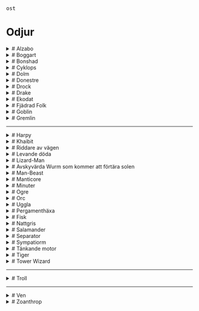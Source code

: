 <script src="https://cdn.jsdelivr.net/npm/marked@12.0.2/marked.min.js"></script>
<script src="odjur/odjur.js"></script>
<pre class="ascii-art">
ost
</pre>

# Odjur
<details class="accordion">
<summary># Alzabo</summary>

![Ett fotografi av en Alzabo](odjur/alzabo-final.png)
**SKILL** 10      
**STAMINA** 21    
**Initiativ** 4   
**Skydd** 1   
**Skada** som stort odjur     
**Mien/Humör**
- 1 Hungrig     
- 2 Förvirrad   
- 3 Skyddande   
- 4 Patient     
- 5 Vaksam      
- 6 Undvikande      

Den röda pälsiga ghoul-björnen, som vid sin axel står hög som en häst, skulle vara en skrämmande varelse utan någon annan anledning än sitt omedelbara fysiska intryck. Alzabo kan producera - för den härmar inte riktigt, snarare påminner den om - det exakta ljudet av någon varelse den någonsin har ätit. Den gråter på natten och hämtar sitt byte från säkerhet, vanligtvis genom att imitera en nyligen uppäten familjemedlem och ropa till sina barn eller föräldrar. Även om det uppslukade är mänskligt, och de som lyssnar vet att det inte riktigt är dem, är ljudet av en dotter som du vet är död som knackar på din stugdörr och ber om att få komma in från kylan mer än de flesta kan uthärda.  
</details>

<details class="accordion">
<summary># Boggart</summary>

**SKILL** 6       
**STAMINA** 9         
**Initiativ** 2   
**Skydd** 0   
**Skada** som vapen eller medelmåttigt odjur      
**Mien/Humör**
- 1 krigförande     
- 2 Envis   
- 3 Petulant    
- 4 Fräckt      
- 5 Stygg   
- 6 Självgod    

Man skulle kunna bli förlåten för att tro att en boggart var en rank man med ett ytterst borstigt skägg, men nej, det var en gång i tiden som det sprang helt formad ur ett hål och har varit otacksam och illa förberedd på allt sedan dess. De reser sällan långt från sitt födelsehål även om det inte finns något tvång av nissen att göra det, det är mer en principiell punkt och brist på fantasi från deras sida. De kan, om de blir provocerade, vara våldsamma i försvaret av landet som de anser vara deras, men de är stolta, dumma och lättlurade.  
</details>

<details class="accordion">
<summary># Bonshad</summary>

**SKILL** 12      
**STAMINA** 20    
**Initiativ** 3   
**Skydd** 2   
**Skada** som Gigantic Beast      
**Mien/Humör**
- 1 Vredd   
- 2 Virulent    
- 3 Häftig      
- 4 Illamående      
- 5 Förvärv     
- 6 Imperious   

Bonshaden är källan till en rolig bit av trivia bland diabolister. Även om det är välkänt att bonshaderna känner till metoden att skapa Shazmazms elixir är det mindre känt (åtminstone bland otåliga lärlingar) att The 17th Incantation of Ignis Baxter: Bring Up What Bonshad Come innehåller ett stavfel i den 5:e refrängen. Du kan föreställa dig vilken pinsamhet detta skulle ha orsakat mästare Baxter om han inte tragiskt fångats upp i oblationskrigen strax efter att ha avslutat sitt framstående arbete. Oavsett vilket, när man kallar fram denna kroknäbbade bettentakelerade djävul utan de reformerade texterna kommer man att dras iväg till botten av Demonhavet för att arbeta sina nyfikna gruvor. Vilken lärka!  
</details>

<details class="accordion">
<summary># Cyklops</summary>

**SKILL** 9  
**STAMINA** 14  
**Initiativ** 3  
**Skydd** 2  
**Skada** som stort odjur  
**Mien/Humör** - 1 Tårande  
- 2 Deprimerad  
- 3 Melankolisk  
- 4 Dyster  
- 5 Avgick  
- 6 Mercurial  

En gång i tiden bad en nation av människor en av eonerna att ge dem kraften till odödlighet och förutseende. The Aeons, som är ett godtyckligt gäng, tog ett öga från var och en som ett rättvist utbyte. Männen fann att deras förutseende verkligen var närvarande men att de bara sträckte sig till kunskap om deras eventuella dödsfall genom olycka eller våld. De kände sig positivt tafsade och gick med på att gå skilda vägar och att aldrig tala om det igen.  

**Förmåga**
När en cyklop får initiativ kan den rita de kommande tre initiativen i ordning, vilket ger dem kunskap om vem som kommer härnäst. De vet när och hur de dör och detta kanske inte är det.  
</details>

<details class="accordion">
<summary># Dolm </summary>

**SKILL** 7  
**STAMINA** 21  
**Initiativ** 2  
**Skydd** 1  
**Skada** som stort odjur  
**Mien/Humör** - 1 oberörd  
- 2 Fristående  
- 3 Lugnt  
- 4 Trött  
- 5 Nyfiken  
- 6 Stört  

Någonstans under jorden sitter de upphängda i sina håligheter och begrundar fridfullt ytvärldens rörelser. Ett vittne till deras ambling mellan sprickorna skulle se en stor, hängig-hyd humanoid med själfulla grå ögon vackla som om de bar en tung bassäng med vatten. Dolmen slutar aldrig att växa, så vitt någon kan säga, och de äldsta och klokaste i sitt slag kan torna upp sig över ett typiskt radhus samtidigt som de kan klämma sig under dörren.  

**Förmåga**
En dolm kan komprimera sig själv för att passa i vilken spricka som helst genom vilken de kan passera sina ögon. Dessa, till skillnad från resten av dem, växer aldrig utöver storleken på ett typiskt mänskligt öga.  
</details>

<details class="accordion">
<summary># Donestre</summary>

**SKILL** 9  
**STAMINA** 14  
**Initiativ** 3  
**Skydd** 0  
**Skada** som medelmåttigt odjur  
**Mien/Humör** - 1 Sällskaplig  
- 2 Urbane  
- 3 Upprymd  
- 4 Passionerad  
- 5 Skamligt  
- 6 Sörjande  

Det finns en viss ras av ensam natur vars mångfaldiga huvuden alla är lejon och flödande manar. De glittrar av numinöst ljus och talar alla tänkande varelsers språk. De bländar resenärer med kunskap om sitt förflutna och de platser de har varit och är på väg till. Deras kunskap verkar verkligen djup, bred och generöst given. Deras hunger efter sällskap är ärlig, deras entusiasm är oändlig, men de kan inte kontrollera sig själva. Allt eftersom samtalet flyter blir de mer och mer hetsiga tills deras passion tänds och de slukar sin följeslagare upp till halsen. De fortsätter att sorgligt tala med huvudet en tid innan de skamligt begraver det och går vidare.  
</details>

<details class="accordion">
<summary># Drock</summary>

**SKILL** 6  
**STAMINA** 13  
**Initiativ** 2  
**Skydd** 0  
**Skada** som liten odjur  
**Mien/Humör**
- 1 Glad  
- 2 Kontemplativ  
- 3 Hungrig  
- 4 Trött  
- 5 Olycklig  
- 6 Förvirrad  

Dvärgar är varelser av syfte; de bestämmer sig för en kurs och följer den tills de slutar eller går på grund. Ibland hindras en dvärg med tvång från att avsluta ett projekt, möjligen genom att falla ihjäl vid ett olämpligt ögonblick; det händer. Vanligtvis är detta ett sorgligt men oviktigt tillfälle, men ibland händer det medan de utövar den högsta konsten en dvärg kan ägna sig åt: att skapa en ny dvärg. Dessa varelser av råa ytor, obehandlad stuckatur, mässingsarmatur och fuktig våt lera söker mening, dvärghet, och att avslutas med en säker och försiktig hand.  
</details>

<details class="accordion">
<summary># Drake</summary>

**SKILL** 16  
**STAMINA** 32  
**Initiativ** 8  
**Skydd** 4  
**Skada** som Gigantic Beast  
**Mien/Humör**
- 1 Sova  
- 2 “Playful”  
- 3 Hungrig  
- 4 Frågesport  
- 5 Aggressiv  
- 6 Paranoid  

Drakar är varelser av hyperljus, avlastade av basmaterial, som kan sväva över himlens mörka hav mellan världar. Eftersom deras andar är odödliga och upplysta av de svarta solarna, kan de, och gör det ofta, ägna sig åt basaktiviteter som hänsynslös slakt, ackumulering av onödig rikedom och att röra sig i djupet av förbjuden kunskap. De gör detta för att de vet att ingenting av dessa onda sfärer kan skada dem eller deras objektiva andliga och fysiska perfektion.  

**Förmåga**
En gång per runda kan de släcka ett 24 fots område i vackra Dragon-Fire. Alla i området drabbas automatiskt men kan testa sin lycka för att minska skadevolymen med 1.  

**Skaderulle**
| 1 | 2 | 3 | 4 | 5 | 6 | 7+ |
|---|---|---|---|---|---|---|
| 6 | 8 | 12 | 16 | 18 | 24 | 36 |

Drakar är immuna mot höga temperaturer, inklusive Dragon-Fire.  
</details>

<details class="accordion">
<summary># Ekodat</summary>

**SKILL** 8  
**STAMINA** 43  
**Initiativ** 3  
**Skydd** 2  
**Skada** som spjut  
**Mien/Humör** 
- 1 Vilande  
- 2 Stationär  
- 3 Instabil  
- 4 Sonderande  
- 5 Preliminärt  
- 6 Försiktig  

Ekodat är en serie kristallina utsprång som kommer från en grumlig kristallkärna. Dessa "tentakler" rör sig inte; istället växer de snabbt genom luften som rötter. Naturfilosofer har varit fram och tillbaka om kategoriseringen av Ekodat. Även om alla är överens om att det är en chimär av mineral och någon annan substans kan de inte bekräfta frågan om den andra. Den populära attityden är att det är en gudomlig emanation fångad och bruten i någon ovanligt tät kristallmatris, vilket gör att det som annars skulle vara ett änglabesök blir en mineralogisk fara.  

**Förmåga**
Tentaklerna finns kvar efter en attack. När en individ framgångsrikt skadas av Ekodat attackeras de omedelbart igen av den plötsliga tillväxten av ytterligare sporrar som orsakas av infusion av vitala vätskor.  
</details>

<details class="accordion">
<summary># Fjädrad Folk</summary>

**SKILL** 7  
**STAMINA** 6  
**Initiativ** 2  
**Skydd** 0  
**Skador** som båge  
**Mien/Humör** 
- 1 Fromma  
- 2 Uppriktigt  
- 3 Salig  
- 4 Rapt  
- 5 Abstraherat  
- 6 Tvivlar  

Djupt religiös men ofokuserad. Deras civilisation dyrkade tidens ägg, som satt i hjärtat av deras tempelstad på deras heliga berg, tills den dag då ägget sprack och guden som hoppade fram omedelbart krossades till en biljon glasskärvor som flög ut i kosmos. Sedan dess har de varit ivriga att ansluta sig till vilken religion som helst som grundades efter den tidpunkten, och trott att det är en skärva av den födda Guden.  
</details>

<details class="accordion">
<summary># Goblin</summary>

**SKILL** 5  
**STAMINA** 6  
**Initiativ** 1  
**Skydd** 1  
**Skador** som vapen  
**Mien/Humör**
- 1 Nyfiken  
- 2 Avvisande  
- 3 Upptagen  
- 4 Skvallrig  
- 5 Alltför vänlig  
- 6 Paranoid  

Goblins är civilisationens avantgarde. I samma ögonblick som en sfär guppar till ytan kommer trollerna att krypa ut ur skrymslen och vråren för att börja expandera sin labyrint. Om de lämnas åt sig själva kommer de så småningom att tämja och täcka varje yta i väggar och häckar och tunnlar och stål och allt annat som är på troll-mode, även om de oftast distraheras med en oavsiktligt väckt ondska, eller återkallas av trollkungen, eller avskurna från centrum av labyrinten och blir vilda för att leva i människan. Ett mycket fruktansvärt öde. Bättre att begrava deras labyrinter och gå.  
</details>


<details class="accordion">
<summary># Gremlin</summary>

**SKILL** 3  
**STAMINA** 4  
**Initiativ** 3  
**Skydd** 0  
**Skada** som liten odjur  
**Mien/Humör** 
- 1 Inveigling  
- 2 Rädsla  
- 3 Rädsla  
- 4 Aggressiv  
- 5 Aggressiv  
- 6 Fake Inveigling (aggressiv)  

Onda små varelser klädda i potatissäckar stal de från en gammal mors skåp. När du ser fotspår i pajskalet är det dags att ringa Gremlin Catcher, för där det finns ett finns det hundra och under ditt hem kommer det att finnas en veritabel labyrint av warrens som sträcker sig till gudar vet var. Ingen bevisad koppling mellan gremlinernas vana att dyka upp till synes överallt och trollernas interdimensionella labyrint har gjorts men fingrarna är rejält spetsade.  
</details>

---

<details class="accordion">
<summary># Harpy</summary>
<pre class="ascii-art">


           ......            ..........           ...:##=....           
          ..+@@@= ..    .. ..*@@@@#%%.......    . .-@.....%:....        
        .*@...:..@.   ...+@*...@@::.-@+=....    ..@...%.....@.          
     ...@:.%@=@-.@...#@@@@#@=@:....@..+@@@%#+....=#..=#***...## . .     
     ..@..@#@.:%-@ .....+#.@:.=--#:.@%+-:@@+.  ..-@..=.-.=:*..:@...     
     .@..%@@--..-#....#@@@%#.=@@.%@@=@@.@*@@@@*@..@..:-*-.=.=#..@..     
   ..%:..@%%+%@:.@: .:*#@@@@.....-..:*@@-%+*...*%.@..-:#.+.#.%:.:@...   
   .=+..+:#:.*#@..%+..+=@..@:...@*:..*@@%@%@%#%..=%..#..@.%:@+@@%+%..   
   .@..@#.=.@.@.#..@-.#@=#@@@:.%-*%.@:@@@@@*-#...@...@+.%-#=+%.-=.@-.   
   #:.%.:#.%-*=*+.*:@.%@@##@@-@::+@+%:%@@%#@@*..@:..%:@.+:==+-*@%+-@.   
. :#..*.@#@*#=-.@@..%*=+@-:@+....-@::*=@@.=@ :*@:..-+=.:#:=%-.@.:@.@-   
..%:.=.:.@--@.=:*-@..%@- %%............%@#+*%@:....%%*-%+@-%.*@%:@-=@   
..@.:%.@.+=@@@*@.%#=-+.%@.....:.................::%.%@@%@.#%@:@=%+@.@:..
.-*.%=@.@@.==@++::#%%+@.............:.=%.-.:.-*=-%+#**@%@*.#%.#:%%#:@#..
.#:.#.*:.@=**..%-=:**#%+....-=..--..*+#@=.-#+:@-+#+#%#.%-%.*+.@+@+-+@@..
.@.#=:%:.@*=@.:-@--=:#@*.-%++%:....+@#+@:%+%@@***#:%@@@.=@.+=.@#%:-*@#: 
.@.*=-#:.#*:@.+.=@.#.++@::-....-%@=@@.+*@*@:%=%==@:@-::##@.-=+@#%.*%@-%.
-%--+-#:.++.@.%:-#-.=**%:.........@..%-#.*:%*@-+@%=:-@@*+@-:*#@.%.#.=+@.
-++.=-%:.@-.++#::*+..#.@*.........@@@:#.@*-.*@.*%.:%##--=.#:@@#-%.**=%@ 
-+*=-=%..@..*.+:.*#:-#.@@.......:#=@.#:@+.@.+@.*#.-@+.%--.#:=%::%.*#+%%.
--#+:*@..%+.@.:+.%=:=*-*@::....@==@:.%@-:@=.:@.*#:-@:.@+..@%:#*.@.=@+*+:
:+#-.==:..@:#..*-@..*.-%:@.:...:@%-@:@::%@..-@.+%-:%*.#.. -.==@:%-.@*==-
 ##--:.@..@++:  ..-.@.:@.=@......:**@::@@*.+%@.-@*.@@-:.  ..@.@@+#.@*=--
.%#*#.%=-.*...  ...@==.*%.+@.-*:++*-@%@@@..@ #.:=%.@...   ..#.-#:::%*=-=
.@*#=.:.@..*..     ..-#-.#+.@=##@.==:@#@.=@@%=.@.@#.      .*.-=@-.*#++=:
.@-*.%...@:#..              .@--*@.@=@#@@@@@@*@. .        -#@..#..@*++* 
.%-==%=..@.@:               .%@**.%@.@:@+@%@@@@...        .. .-:.*#*:#@.
.:%=#-@...=..               :@@@@##.+:#@#%*@+@@@=.           .@.-*#-.-+ 
 .@-+.%*..%...           ...@+@@@+.*@*%%#.*.%%*@@@..      . .--:*.@..%. 
..*+:=%.*.+-..           . @@:@@#%..+.-*#%::..+%%@%@.     ...@@...+.:% .
 ..@.+-#.:#...           .-@%#.%*@...#:-:*-#.*.-+#*@@@...........#:.#. .
   #...@                 .#@::=@:@:.@*:+-.+=@-.+.=#%-@+@.....   .%..%   
   :#..%                 .*#::*@-@@.:#@.:+.:@@@@...-#==%*@-..   .%.+-   
    @..%                 ..*-=++=%#-@.#-..@..@-@@@%:..#:#+#@=....-*@.   
   .@.:*                 . @=%#+%.% @@%@:.:@.@.-@%@@@@+.=-*-@@-.. ...   
   .%.@.                  :@#+*%.#-....@%@#@....-@+@%@@@@@@..#=@=...    
   .:*..                 .@.-#...   ..=##%=.    .-%#@%@@#@%+@@%:.@-..   
           .........  ...@ +=..     ..%:-@..      =%.@.-@@+@:%+@@@+@.   
           .**+:-@..  .+@.-+...     .:@#=*..      .:@.@..%.+.@.=%%=@.   
           .%@#+@@@@@@*...@@@@-... .%@:-=-...........@@@:.@...@@.%...   
         ..%-@@.+.-===++=@.=..--:#-+-+..-:@@@%%+%.      -%%:@-:#..      
        ...@*.:=: .......@-.-@@@#-:..#%%#+--=.-*.#      ......... .     
             .           ..:@=...*@*. ....  ....@.                      
                         ..@+@-@-                                       
                         ...%....                                       

</pre>

**SKILL** 8  
**STAMINA** 12  
**Initiativ** 3  
**Skydd** 0  
**Skada** som medelmåttigt odjur  
**Mien/Humör**
- 1 Häftig  
- 2 Skadlig  
- 3 Grymt  
- 4 Hatiskt  
- 5 elak  
- 6 Barbarisk  

Odödliga varelser av bitterhet och trots, de ser ut som gamar med mänskliga huvuden och ovanligt stora klor. Deras odödliga natur utesluter behovet av att äta, men de jagar skoningslöst, oftast genom att lyfta sitt stenbrott upp i himlen och släppa dem efter att ha tillbringat en tid verbalt plåga dem. En ännu större njutning är när deras offer överlever fallet, varpå de stiger ner och äter det blottade godiset och kacklar med munnen full. Sammantaget en förkastlig plåga på skapelsen.  

**Förmåga**
Harpies är naturliga trollkarlar, som var och en känner till Read Intrails och alla andra trollformler du kan anse som lämpliga.  
</details>

<details class="accordion">
<summary># Khaibit</summary>

**SKILL** 9  
**STAMINA** 10  
**Skydd** 1  
**Initiativ** 3  
**Skador** som vapen  
**Mien/Humör** - 1 strängt  
- 2 Förvirrad  
- 3 Extatisk  
- 4 Uttråkad  
- 5 Impassivt  
- 6 Arresterande  

The Shadow Exultants utgör huvuddelen av Autarkens lägre adel, de är tjänarinnorna och officerarna som fyller i närvaro vid högfödda sociala evenemang. Var och en har en kuslig likhet med en eller annan exultant, blod av själva blodet som de är. De lever i hopp om att deras klonförälder dör och överför sin exultancy till dem, men det är mycket mer troligt att de någon gång skördas för sina livsförlängande beståndsdelar. Sådan är noblesse oblige.  
</details>

<details class="accordion">
<summary># Riddare av vägen</summary>

**SKILL** 7  
**STAMINA** 7  
**Initiativ** 2  
**Skydd** 1  
**Skador** som vapen  
**Mien/Humör** - 1 Nyfiken  
- 2 Försiktig  
- 3 Berusad  
- 4 Bråkig  
- 5 Rovdyr  
- 6 Vänlig  

I motsats till vad bönderna säger till dig är livet för en vagabond inte lätt. Först måste du hitta en väg, men inte en lugn väg, annars kommer du att vänta i flera veckor utan kund, och den bör inte heller vara för upptagen, annars har du inte förr försäkrat den första om bonce innan en annan kommer och avbryter ditt utbyte. Efter allt det går du tillbaka till ditt läger i skogen för att sova på den smutsiga marken och äta dina magra måltider. Jordbrukare borde ha mer respekt för en hård dags arbete.  
</details>

<details class="accordion">
<summary># Levande döda</summary>

**SKILL** 6  
**STAMINA** 12  
**Initiativ** 1  
**Skydd** 0  
**Skada** som vapen eller medelmåttigt odjur  
**Mien/Humör** - 1 Omedveten  
- 2 Funderar  
- 3 Distraherad  
- 4 Hungrig  
- 5 Aggressiv  
- 6 Nödställd  

Definitionen av "död" varierar från plats till plats. I vissa sfärer kan du anses vara död när du är medvetslös eller fortfarande lever tills du begravs. Överväg nu ambulatorisk avliden och definitionen är ännu mer oklar och nära punkten irrelevans. Låt oss bara säga att de har en flytande vitalitet.  

**Förmåga**
De tar dubbel skada från Silver.  
</details>

<details class="accordion">
<summary># Lizard-Man</summary>

**SKILL** 8  
**STAMINA** 8  
**Initiativ** 2  
**Skydd** 2  
**Skada** som vapen eller medelmåttigt odjur  
**Mien/Humör** - 1 Svår  
- 2 Fientlig  
- 3 Misstänkt  
- 4 Intolerant  
- 5 Hotande  
- 6 Nyfiken  

Föreställ dig en tjock man men den här mannen är en krokodil. Ställ honom på bakbenen, dra huvudet till en civiliserad position, förkorta hans nos och ge honom några korta horn och ett stort vapen. Det här är en ödla-man, en övernaturligt militaristisk ras som spontant regementerar sig från det ögonblick de går ut ur ägget. Deras enda sociala struktur och intresse är armén, vilket gör dem fruktansvärt trista middagsgäster.  
</details>

<details class="accordion">
<summary># Avskyvärda Wurm som kommer att förtära solen </summary>

**SKILL** 12  
**STAMINA** 46  
**Initiativ** 7  
**Skydd** 3  
**Skada** som Gigantic Beast  
**Mien/Humör** - 1 Plågad  
- 2 Vridning  
- 3 Avundsjuk  
- 4 Flegmatisk  
- 5 Otrevlig  
- 6 illvillig  

En gång i en avlägsen tid slog gudarna samman för att forma monadens droppande kött till alla jordens varelser. En gudomlig arkitekt, smyg, lat eller galen, kom konsekvent till brist på sin dagliga kvot av kött-given-form. Vid denna tidpunkt improviserade en exceptionell historieberättare vanligtvis en serie didaktiska vinjetter av gudar eller djur och frågade varför gudens verk saknades tills guden slutligen avslöjade att de sparade rester för att skapa den motbjudande Wurm. Tjuvguden straffades vanligtvis och deras galna oavslutade varelse begränsade sig till jordens ådror eftersom att förstöra någondera låg utanför räckvidden för deras syskons kombinerade gudomliga makt. En banal berättelse om ondskans varaktighet, men en populär och delvis sann berättelse. I verkligheten är den avskyvärda Wurm en elefants bredd, med stora betar och slipande fjäll. Dess ofärdiga, oändliga kropp slingrar sig tillbaka i djupet och den kan säkert jämna ut den solbelysta världen om den inte var begränsad till mörkret från vilken den stirrar. Om man lyssnar noga på trösklar av grottor kan de höra dess viskningar och löften. Skatter som kastas ner i gropar och lämnas i grottmynningar tystar det tillfälligt.  

**Förmåga**
Om den dödas, kan stubben på varelsens hals stiga ner och användas som en ingång till den primära undervärlden. Wurm kommer att reformeras om 5 125 år.  
</details>

<details class="accordion">
<summary># Man-Beast</summary>

**SKILL** 8  
**STAMINA** 11  
**Initiativ** 2  
**Skydd** 1  
**Skada** som lätt musköt eller medelmåttigt odjur  
**Mien/Humör** - 1 Uppmärksam  
- 2 Observation  
- 3 Vaksam  
- 4 Ifrågasättande  
- 5 Utmanande  
- 6 Aggressiv  

Autarkerna kunde inte lita på aristokratin för känsliga eller kontroversiella frågor; även för helt vardagliga förfrågningar var de dyrkande i ord och motsträviga i handling, och så mot början av sin regeringstid lät en autark sin vesir tillverka arméer av djuriska chimärer, fullständigt lojala mot Fenixtronen, och lydde order till punkt och pricka till döden. Människodjuren är långt ifrån sinneslösa, snarare ifrågasätter de aldrig sin lott i livet, eftersom de inte kan förstå en alternativ tillvaro. Faktum är att du kanske hittar människodjursvakter som fortfarande försvarar dörröppningar till vapen och skatter som Autarchs är kända för att ha gömt undan för tider av problem, vaksamma som en sömnlös, oförgänglig vakthund.  
</details>

<details class="accordion">
<summary># Manticore </summary>

**SKILL** 12  
**STAMINA** 18  
**Initiativ** 5  
**Skydd** 3  
**Skada** som stort odjur  
**Mien/Humör** - 1 Lat  
- 2 Uttråkad  
- 3 Hungrig  
- 4 Upptagen  
- 5 Aggressiv  
- 6 Uttråkad och aggressiv  

Manticores påträffas sällan utanför sina hem, som de tenderar att bygga på bergssidor, långt utom räckhåll för vanligt folk. De tjänare som tar hand om dem är kidnappade resenärer som plockats från baksidan av vagnar eller släpas från sina sängar under natten. Om du har blivit anlitad av en beskyddare för att hämta en stulen son från en manticores herrgård, se till att ta några böcker. De är inbitna kulturfjädrar och älskar inget mer än att ha ny litteratur som hjälp att läsa för dem.  

**Förmåga**
Om en manticore slår samma person två gånger i en runda har de träffats av varelsens svans. De måste testa sin lycka (eller skicklighet för fiender) eller bli förlamade i 2d6 minuter.  
</details>

<details class="accordion">
<summary># Minuter</summary>

**SKILL** 9  
**STAMINA** 3  
**Skydd** 3  
**Initiativ** 3  
**Skada** som stort odjur  
**Mien/Humör** - 1 Vilande  
- 2 Sonderande  
- 3 Flygig  
- 4 Rekyl  
- 5 Aggressiv  
- 6 Avsikt  

En stjärnvarelse, ibland fångad på rastande i riggen av gyllene pråmar, formlös, frysande vid beröring och värderad för sin användbarhet som ett mordredskap. Genom att bara använda den minsta biten av fysiska kvarlevor kan en kunnig trollkarl få varelsen att jaga. Den kommer att flyga om natten tills den når det tilltänkta offret, varpå den kommer att omsluta dem, kväva och frysa deras mål på en gång och lämna ett relativt omärkt lik innan den långsamt återvänder hem för att njuta av sin nyfunna värme.  

**Förmåga**
Alla som lyckas träffas av en notule måste testa sin lycka (eller skicklighet för fiender) eller börja drunkna. Notulen virar sig runt deras ansikte och börjar kväva dem.  
</details>

<details class="accordion">
<summary># Ogre</summary>

**SKILL** 9  
**STAMINA** 18  
**Initiativ** 3  
**Skydd** 1  
**Skada** som vapen eller stort odjur  
**Mien/Humör** - 1 självbelåten  
- 2 Generös  
- 3 Suverän  
- 4 Sällskaplig  
- 5 Dubbel  
- 6 Offensiv  

Ogre är ett fenomen som är vanligt i universum. Ett barn kommer att födas med en blick i ansiktet och en knuten där deras hjärta ska vara. De kommer inte att leka med de andra barnen, de föredrar att stjäla deras leksaker och knäcka dem i avskildhet. När den åldras blir den värre, större, allvarlig och monstruös. Fynningen lämnar aldrig sitt ansikte och den tar ingen uppriktig glädje i något annat än förvärvet av rikedom och andras lidande. Vissa kulturer driver dem in i skogarna och bergen för att leva ut sina dagar något ofarligt medan de i andra belönas. Deras fullständiga brist på skam och vilja att göra vad som helst för att nå sina själviska mål gör dem väl lämpade för vissa samhällen; en trollguvernör, magnat eller baronet är en tyvärr vanlig företeelse.  
</details>

<details class="accordion">
<summary># Orc </summary>

**SKILL** 7  
**STAMINA** 8  
**Initiativ** 2  
**Skydd** 0  
**Skador** som klubb  
**Mien/Humör** - 1 Flitig  
- 2 Förvirrad  
- 3 Hemlängtan  
- 4 Arg  
- 5 Frustrerad  
- 6 Våldsam  

De manifesterade människorna. Enligt universums ordning, som satt igång av den Orörliga Flyttaren, existerar de för den kortaste tiden i det odelbara ögonblicket i början och slutet av allt. Deras plikt är att städa längs demiurgen och alla deras leksaker innan nästa går runt, och som sådana är de människor med ord och former. Tyvärr för dem har denna cykel en spridning av egensinniga trollkarlar med en törst efter att lära sig de mest grundläggande grunderna i Formerna och Essenserna, precis tillräckligt för att nå ut och störa saker. En dag kommer detta att få ödesdigra konsekvenser, men för idag är det bara en mycket förvirrad outsäglig tillgång i kallelsecirkeln.  
</details>

<details class="accordion">
<summary># Uggla</summary>

**SKILL** 4  
**STAMINA** 4  
**Skydd** 0  
**Initiativ** 1  
**Skada** som liten odjur  
**Mien/Humör** - 1 Nyfiken  
- 2 Vaksam  
- 3 Aggressiv  
- 4 Hungrig  
- 5 Bevakad  
- 6 Defensiv  

Trojkans hustak är krenelerade av ugglor. De tittar stumt på gatorna och väntar på att en sork, en råtta eller ett felande, fett finger ska komma till deras uppmärksamhet. De sveper efter den, följt av andra ugglor som blint reagerar på rörelsen. Tillsammans stiger de ner som en rabiat flock knivskarpa måsar som blint greppar. En perenn skadegörare som trojkans medborgare är sjukt stolta över att tolerera.  
</details>

<details class="accordion">
<summary># Pergamenthäxa</summary>

**SKILL** 8  
**STAMINA** 14  
**Initiativ** 2  
**Skydd** 1  
**Skador** som vapen  
**Mien/Humör** - 1 Beundra  
- 2 Förälskad  
- 3 Besatt  
- 4 Paranoid  
- 5 Skulking  
- 6 Våldsam  

Pergamenthäxor är en ovanlig ras av levande döda både för att de vanligtvis har valt tillståndet av egen vilja och för att de bestämt förnekar det. De täcker sin ruttnande hud i ett lager av läder, veläng eller, om inget annat alternativ finns tillgängligt, papper. De målar sedan den, dekorerar den och toppar den med en peruk, och på så sätt fullbordar illusionen. De mest begåvade kan gå bland oss och vi skulle aldrig veta det. De enda tecken på en pergamenthäxa bland er skulle vara den tydliga doften av läderputs i huset bredvid och försvinnandet av några vackra stadsbor.  

**Förmåga**
Pergamenthäxor har 5 trollformler rullade slumpmässigt eller valda i förväg. De tar dubbel skada från Silver. Om den får lämplig tid och förnödenheter kan häxan helt ändra sitt utseende. De kan också använda huden på en annan person för att imitera dem i en vecka efter vilken tid det börjar ruttna.  
</details>

<details class="accordion">
<summary># Fisk</summary>
<pre class="ascii-art">

                                                                                                    
                                                 ▍▍                                                 
                                             ▏▏▉▂▇▄▁▊▌▏▏                                            
                                            ▎▃▅▁▆▍▃▁▂▆▊▄▌                                           
                                         ▍▋▅▇▂▊▃▁█▁▆▆█▆▇▇▌                                          
                                       ▌▉▄▄▌▃▃▇▇█████████▇▅▂▉▋▎                                     
                                    ▏▏▃▂▉▁▃█▇██████████████████▆▃▊▎                                 
                      ▍▍▏          ▏▁▅▁▄▆██████▇▇▇▇▆▄█▅▅▆▅█████████▅▁▍                              
                     ▎▄██▆▃▊▍      ▂█▅▆█████▆▄▄▇▅▆▅▆▅▃▄▃▄▇▅▇█▆▄▇██████▇▂▌▏                          
                      ▍▇█▇▂▅█▆▉▎   ▄█████▅▅█▇▄▃▂▂▂▁▁▋▂▊▅▄▋▁▆▃▏▉▂▉▃▂█▆▆███▆▉▏                        
                       ▂█▄▉▁████▅▉▍▋▄███▅▄▃▂▁▂▃▃▊▊▌▋▍▍▊▃▎▎▏▄▏ ▂▃▇▇▂▆▋▋▂▄▂▂▄▄▏                       
                       ▏▆▇▁▉▄█▇███▇▇▆▆▃▄▂▂▉▂▉▌▇█▉▂▃▊▎▎▉▉▎▏▎▄▏ ▏▉▄▄▉▎▋▋▊▊▊▊▋▂▍                       
                        ▍▆▆▃▅█▄▁▁▊▂▉▉▊▌▋▍▍▎▍▏▏▅█▊▊▁▅█▄▉▆▌▎▍▄▎▎▎  ▍▉▌▌▉▊▊▋▋▄▋                        
                        ▏▂▇▁▄█▉▏▏▎▏▏▏▏▎▏▎▎▏▏▏▏▌█▂▁▃▆██▍▏▅▊ ▍▁▌▏▏▏▏▉▊▉▋▏▋▄▋                          
                        ▁█▁▁▄██▂▋▃▉▌▋▉▏  ▏▏ ▏  ▋█▄▁▃▇█▅▋▍▂▄▊▌▋▊▊▉▊▋▊▋▊▊▌                            
                       ▌██▉▂▃██▇▂▎ ▎▆█▇▁▎ ▏     ▎▃▅▆▅▁▎   ▎▁▅▇▇▅▄▂▆▃▊▏                              
                       ▄██▄▉▄▄▊▏   ▍▅▆███▄▊▎     ▏    ▏▍▊▉▍  ▎▌▊▊▋▎                                 
                      ▉██▇▃▊▍       ▎▃▅▆▇▇███▆▃▁▊▋▋▋▊▃▆▇▇█▁▅▇█▋                                     
                      ▌▌▍▏           ▏▁▆▃▃▅█▅▁██████▇▅▇▆████▇▅                                      
                                       ▍▁▃▁▌▏▎██████▇█████▇▆▂▎                                      
                                             ▎▇████▅▄████▇▍                                         
                                              ▊▍▍▎▍▋▎▉▍▍▏▁                                          
                                              ▍▊  ▉▎▏▂  ▋▌                                          
                                               ▉▍▎▂  ▁▍▎▁                                           
                                               ▉▎ ▂ ▏▂▎▎▁                                           
                                               ▁  ▌▋▎▉  ▁                                           
                                               ▋▌ ▁▌▏▂ ▍▉                                           
                                               ▏▁ ▁  ▊ ▁▏                                           
                        ▏▎▍▍▋▍▌▉▁▂▂▄▂▅▅▄▄▄▅▄▆▅▅▆▂ ▂▆▅▁ ▁▅▅▅▄▄▄▅▅▄▅▂▂▁▂▁▉▋▍▌▍▎▎                      
               ▎▌▉▉▄▄▅▆▇▆█▇██████████████████▇▆▅▄▁▄██▅▁▄▄▆██████████████████▇▇▆▄▄▄▂▊▋▎              
                ▏▍▌▊▁▊▉▃▃▄▆▆█▇███████████████▅███████████▇██████████████▇▇▇▅▅▃▄▉▂▁▋▌▏               
                        ▏     ▎▍▍▋▌▊▋▊▊▊▋▉▉▊▁▁▉▉▊▁▉▁▊▁▉▉▁▉▁▊▁▊▉▉▋▊▋▋▌▊▌▍▎                           
                                                                                                    
                                                                                                    
                                                                                                    
                                                                                                    
                                                                                    
</pre>
**SKILL** 3  
**STAMINA** 6  
**Initiativ** 2  
**Skydd** 0  
**Skada** som medelmåttigt odjur  
**Mien/Humör** - 1 Mewling  
- 2 Barnslig  
- 3 Playful  
- 4 Busig  
- 5 Hungrig  
- 6 Svältande  

Ben på en man, överkropp och svans på en fisk. De bryter sig in i spannmålsmagasin, misshandlar nattvakterna med sina späckiga svansar, fyller magen med foder och springer iväg in i natten för att smälta i en lokal sjö. De är hot!  

**Förmåga**
Om de gör en partimedlem oförmögen kommer alla Fiskar som är kapabla att stiga ner på dem och äta upp alla deras proviant. Var och en kommer att konsumera en per tur.  
</details>

<details class="accordion">
<summary># Nattgris</summary>

**SKILL** 7  
**STAMINA** 14  
**Initiativ** 2  
**Skydd** 0  
**Skada** som medelmåttigt odjur  
**Mien/Humör** - 1 Hemskt  
- 2 Misstänkt  
- 3 Overkligt  
- 4 Nyfiken  
- 5 Skamligt  
- 6 Feg  

Det finns de där häxorna som tar på sig huden av en gris och går utomlands bland sina sovande grannar. Genom kraften som genomsyras av det mest olycksbådande djuret gnuggar de sig mot husens yttre och snusar på deras häckar, och försäkrar därmed hushållets rikedom till dem. Allt eftersom natten går blir de allt fetare, endast begränsat av deras girighet. När de återvänder hem och tar bort sin griskappa ramlar all skatt som de har stulit ut. Av denna anledning är det klokt att kräva svar från alla grisar du ser ute på natten. Deras avsikter kommer aldrig att vara bra.  
</details>

<details class="accordion">
<summary># Salamander</summary>

**SKILL** 8  
**STAMINA** 16  
**Initiativ** 3  
**Skydd** 3  
**Skada** som stort odjur  
**Mien/Humör** - 1 Kramper  
- 2 Expandera  
- 3 Indragning  
- 4 Svallande  
- 5 Roterande  
- 6 Blommande  

En stjärnvarelse som sjömän är vana vid att ta bort från sina gyllene skepp som jordnära havstulpaner. De attraheras av seglens hetta och stör deras korrekta funktion om de inte åtgärdas. När de tas bort är de låga och på huk, så mörka att de tvingar dina ögon att springa av dem, så varma att du kan känna det från andra sidan ett rum. De rör sig som tjära, långsamt sedan snabbt, kan expandera sig själva för att attackera, i ögonblicket ser de ut som en snabbt blommande ros. Även fatalistiska guldseglare är försiktiga när de petar i skuggor.  
</details>

<details class="accordion">
<summary># Separator</summary>

**SKILL** 9  
**STAMINA** 12  
**Initiativ** 2  
**Skydd** 0  
**Skada** som Medium Beast  
**Mien/Humör** - 1 Otroligt  
- 2 Hagridden  
- 3 Indragen  
- 4 Anspråkslös  
- 5 Vrålande  
- 6 Grymt  

I ett oändligt universum finns det oändliga häxor, bland vilka finns ett rikt spektrum av hemska. Separatorer är några av de fulaste. De lever som vanliga människor på dagen men på natten matar de sin trolldom genom teratiska omvandlingar. Satt i deras hem drar deras kroppar undan vid bröstbenet, tungorna förlängs och hänger till marken och vingar spirar från ryggraden. De flyger osynligt på jakt efter sovande offer för att tvinga ner sina tungor i matstrupen för att frossa i inälvorna. Deras offer vaknar mystiskt sjuka medan häxan förblir frisk och ung.  

**Förmåga**
Sovande offer förlorar 1d6 permanent STAMINA dagligen om de inte återställs på magiskt sätt. På dagen går de inte att skilja från en normal person. På natten är den flygande delen osynlig efter behag, endast synlig genom Andra synen eller magi. Att förstöra deras vilande hemkropp fångar dem i sin flygande aspekt.  
</details>

<details class="accordion">
<summary># Sympatiorm</summary>

**SKILL** 5  
**STAMINA** 6  
**Initiativ** 2  
**Skydd** 0  
**Skada** som liten odjur  
**Mien/Humör** - 1 Blyg  
- 2 Vänlig  
- 3 Sympatisk  
- 4 Rädsla  
- 5 Sorgligt  
- 6 Tröstlöst  

Mörka, tjocka som en mans lår, och så länge som tre destriers, krossar de sitt byte som man förväntar sig att en sådan orm skulle göra, men deras jaktstil är egenartad: de brottas inte med sitt stenbrott utan erbjuder en mild omfamning och säger till dem att det är okej att släppa taget, de är här nu. Tillsammans sörjer bytesdjur och rovdjur verklighetens förkrossande hemska när man sväljer den andra hela.  

**Förmåga**   
Sovande eller intet ont anande mål måste testa sin lycka (eller skicklighet för fiender) eller förlamas av elände och tillåta ormen att tyst äta upp dem.  
</details>

<details class="accordion">
<summary># Tänkande motor</summary>

**SKILL** 8  
**STAMINA** 14  
**Initiativ** 2  
**Skydd** 1  
**Skador** som vapen  
**Mien/Humör** - 1 Frånvarande  
- 2 Distraherad  
- 3 Entusiastisk  
- 4 Maudlin  
- 5 Sentimental  
- 6 Uppslukad  

Byggd på det första imperiets tid, på uppdrag av de andra herrarnas vilja att lotsa deras kosmiska civilisations gyllene skepp. Var och en är outgrundligt uråldriga men genom design eller fel kommer de inte ihåg mer än en livstids existens. Vi tänker på dem i deras vanliga form av bakelit- och kromandroider, men deras variation är ett resultat av de andra herrarnas chtoniska fantasi och oändlig i dess mångfald. De flesta har gått sönder under sin livstid och bytt ut sina delar, en del med nya mekaniska konstruktioner och andra med organiskt kött. Vissa har förlorat sin ursprungliga form helt och hållet och går på jorden som kött medan andra är stora och ihåliga och väntar på en operatör med död kunskap.  
</details>

<details class="accordion">
<summary># Tiger</summary> 

**SKILL** 8  
**STAMINA** 12  
**Initiativ** 2  
**Skydd** 0  
**Skada** som stort odjur  
**Mien/Humör** - 1 Playful  
- 2 Stalking  
- 3 Hungrig  
- 4 Trött  
- 5 Strålande  
- 6 Aggressiv  

Det är allmänt känt att alla tigrar kommer från tigrarnas palats. Du kanske ser en i en djungel någonstans och tror att de är hemma, kanske föder de till och med upp kattungar och lever rika liv med tiger, men de är lika främmande för den skogen som du eller jag, och kattungarna stjäls alltid från mindre katter. De föddes till fritid, för att förfölja feta små kappor i palatsliknande trädgårdar och för att sola sig i kristallsolarier. Tycka synd om dessa arga djur för de är vilse och inte vana vid dina oförskämda sätt.  
</details>

<details class="accordion">
<summary># Tower Wizard</summary>

**SKILL** 10  
**STAMINA** 12  
**Initiativ** 3  
**Skydd** 0  
**Skador** som vapen  
**Mien/Humör**
- 1 Offensiv  
- 2 Förvirrad  
- 3 Vänlig  
- 4 Misstänkt  
- 5 Olämpligt  
- 6 Transgressiv  

Majoriteten av trolldomsentusiaster är antingen medlemmar av ett ämbete eller väl respekterade frilansföreläsare med en trevlig herrgård i en kuststad, uppskattade samhällsmedlemmar som köper sina matvaror på samma sätt som vi. Men när folk tänker "trollkarl" går de med största sannolikhet direkt till torntrollkarlarna, de där vilda gamla män som har gett upp all låtsasskap av hövlighet och flytt till vildmarken. Där bygger de sina eponyma torn för att arbeta med obehagliga projekt och terrorisera grannskapet. De ger magi ett dåligt namn.  

**Förmåga**
Tower Wizard har tillgång till stöt eller Ember och 4 andra trollformler rullade slumpmässigt eller valda i förväg.  
</details>

---

<details class="accordion">
<summary># Troll</summary>
<pre class="ascii-art">


                       ][*]<                      
                    @ }+  +}:@                    
                 + ] <<    <] % :                 
                    [#  [}  %}                    
               [# [  *]    ]>  * -@:              
          *[  =  %  % )=  -) @  [  <  ]+          
        }     [>  @    :--: -::#  <}     }        
       =      <%> %=  #}  %}  :# [%<      =       
      %%     -  }- >+        )<  #  :     #%      
     [           : :    ::    -=            }     
     +  ::          =+%    #*-           -  >     
   +        <*  :      [%@}         *>      + -   
   }       # % [-=      -:       -# # }       )   
  #      -[  }                      }  @ %     #  
 }:**    -}  %      [        +      }  <>    *>]} 
 <%}  -   >   #                    *   <   <  <]> 
 - <  =  @    [=@-      <)      :@:+    @  -  ) - 
   @*[[*  ]   <==-  ]%@@%%@@#)  =--]   )  +[[*@   
   -     * } }<    }:]#]]]]}):}    [%=} =     =   
      - %< <#  +} -   }    }   = }=  }] [}        
    )} - %  #:   )*            =%   =<  # + }<    
      *])* -       )<#}    #}=<       < +)*+      
            @    <  >   +>   -  }    %            
            ][}}<  %          @  *}%%@            
             @     +          -     #             
          +-+  :    #        #    [  -=+          
          #<:    )              )    =}%          


</pre>

**SKILL** 7  
**STAMINA** 12  
**Initiativ** 1  
**Skydd** 2  
**Skador** som vapen  
**Mien/Humör** - 1 oförskämd  
- 2 Standoffish  
- 3 Häftig  
- 4 Respektlöst  
- 5 Sarkastisk  
- 6 Stygg  

Troll är illasinnade varelser som ofta spioneras lutade sig mot en gädda på torget, gabbla med andra vakter medan de tar en paus då och då för att skrika på ett barn, eller snubblar på en gammal dam. Man skulle kunna tro att de skulle sluta anställa dem.  

**Förmåga**
Troll återskapar 1 STAMINA varje gång de håller Initiativet. De kommer att återskapa från allt annat än halshuggning eller eld.  
</details>

---

<details class="accordion">
<summary># Ven</summary>

**SKILL** 8  
**STAMINA** 8  
**Initiativ** 2  
**Skydd** 2  
**Skada** som supervapen  
**Mien/Humör** - 1 Frustrerad  
- 2 Rädd  
- 3 Nyfiken  
- 4 Fascinerad  
- 5 Quixotic  
- 6 Deprimerad  

De miljoner sfärerna har inte räknats, det är bara underförstått att det finns många - otaliga med alla användbara standarder. Så småningom, i en framtid längre bort än monadens födelse är härifrån, kommer den puckelryggade himlen att vikas in i sig själv och en kristallkula kommer att finnas kvar. På den sfären kommer den sista kulturen att finnas, venen, blekhyad, klädd i gummi och toppade kepsar, som spenderar den tid som är kvar innan monaden vilar i dunkla och meningslösa sysselsättningar. Deras konst kan göra allt annat än att förhindra slutet på alla saker. Vissa bland deras ras, som inte nöjer sig med att vänta, kastar sig själva och en liten del av sin konst tillbaka genom tiden för att leva i en mer livskraftig era. Där försöker de uppnå en imitation av sina gamla liv och ställer upp som halvgudar och tyranner som är besatta av att förhindra den framtid de flydde.  
</details>

<details class="accordion">
<summary># Zoanthrop</summary>

**SKILL** 7  
**STAMINA** 12  
**Initiativ** 2  
**Skydd** 0  
**Skada** som medelmåttigt odjur  
**Mien/Humör**  
 - 1 Playful     
 - 2 Stalking  
 - 3 Hungrig  
 - 4 Trött  
 - 5 Plågad av tankar  
 - 6 Aggressiv  
  Under den 35:e Autarchens regeringstid blev det på modet att ses som i kontakt med naturen. Man kunde ofta bevittna jublar som avstod från konstgjorda tyger, på ett påfallande sätt avstod från sina flygblad på kortare resor och gick barfota genom sina palats medan deras tjänare lade ner kronblad på deras väg. Denna trend eskalerade tills de mer desperata sociala klättrarna slutligen åtog sig att få sina prefrontala cortex delvis borttagna i jakten på den största djurets sanning. Även om resultaten var obestridliga, förhindrade det deltagande i även statens mest grundläggande funktioner. Autarchen applåderade deras engagemang men smakerna gick snart vidare.  
</details>
